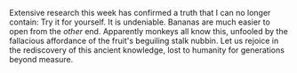 <!--
.. title: Fallacious Affordance
.. slug: fallacious-affordance
.. date: 2007-02-21 10:06:14-06:00
.. tags: IMHO
.. category: IMHO
.. link: 
.. description: 
.. type: text
-->


Extensive research this week has confirmed a truth that I can no longer
contain: Try it for yourself. It is undeniable. Bananas are much easier
to open from the *other* end. Apparently monkeys all know this, unfooled
by the fallacious affordance of the fruit's beguiling stalk nubbin. Let
us rejoice in the rediscovery of this ancient knowledge, lost to
humanity for generations beyond measure.
